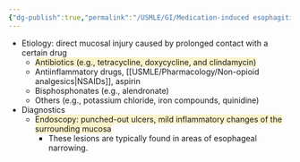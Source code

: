 ```yaml
---
{"dg-publish":true,"permalink":"/USMLE/GI/Medication-induced esophagitis/"}
---
```



- Etiology: direct mucosal injury caused by prolonged contact with a certain drug 
	- <span style="background:rgba(240, 200, 0, 0.2)">Antibiotics (e.g., tetracycline, doxycycline, and clindamycin)</span>
	- Antiinflammatory drugs, [[USMLE/Pharmacology/Non-opioid analgesics\|NSAIDs]], aspirin
	- Bisphosphonates (e.g., alendronate)
	- Others (e.g., potassium chloride, iron compounds, quinidine)
- Diagnostics
	- <span style="background:rgba(240, 200, 0, 0.2)">Endoscopy: punched-out ulcers, mild inflammatory changes of the surrounding mucosa</span>
		- These lesions are typically found in areas of esophageal narrowing.
